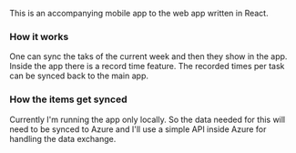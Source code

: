 This is an accompanying mobile app to the web app written in React.

### How it works

One can sync the taks of the current week and then they show in the app. Inside the app there is a record time feature. The recorded times per task can be synced back to the main app.

### How the items get synced

Currently I'm running the app only locally. So the data needed for this will need to be synced to Azure and I'll use a simple API inside Azure for handling the data exchange.